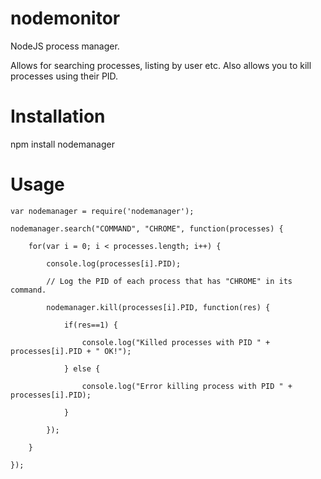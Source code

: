 nodemonitor
===========

NodeJS process manager.

Allows for searching processes, listing by user etc.
Also allows you to kill processes using their PID.


Installation
============

npm install nodemanager

Usage
=====

	var nodemanager = require('nodemanager');

	nodemanager.search("COMMAND", "CHROME", function(processes) {

		for(var i = 0; i < processes.length; i++) {

			console.log(processes[i].PID);

			// Log the PID of each process that has "CHROME" in its command.

			nodemanager.kill(processes[i].PID, function(res) {

				if(res==1) {

					console.log("Killed processes with PID " + processes[i].PID + " OK!");

				} else {

					console.log("Error killing process with PID " + processes[i].PID);

				}

			});

		}

	});